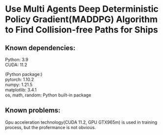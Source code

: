 # Use Multi Agents Deep Deterministic Policy Gradient(MADDPG) Algorithm to Find Collision-free Paths for Ships

## Known dependencies: 
  Python: 3.9  
  CUDA: 11.2  
  
  (Python package:)  
  pytorch: 1.10.2  
  numpy: 1.21.5  
  matplotlib: 3.4.1  
  os, math, random: Python built-in package

## Known problems:
  Gpu acceleration technology(CUDA 11.2, GPU GTX965m) is used in training process, but the profermance is not obvious.
